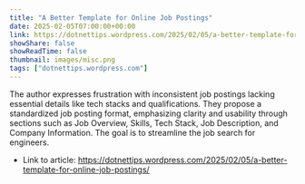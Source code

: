 ```yaml
---
title: "A Better Template for Online Job Postings"
date: 2025-02-05T07:00:00+00:00
link: https://dotnettips.wordpress.com/2025/02/05/a-better-template-for-online-job-postings/
showShare: false
showReadTime: false
thumbnail: images/misc.png
tags: ["dotnettips.wordpress.com"]
---
```

The author expresses frustration with inconsistent job postings lacking essential details like tech stacks and qualifications. They propose a standardized job posting format, emphasizing clarity and usability through sections such as Job Overview, Skills, Tech Stack, Job Description, and Company Information. The goal is to streamline the job search for engineers.

- Link to article: https://dotnettips.wordpress.com/2025/02/05/a-better-template-for-online-job-postings/